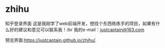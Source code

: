 # zhihu
知乎登录界面
这是我刚学了web前端开发，想找个东西练练手的项目，如果有什么好的建议和意见可以联系我！/br
我的e-mail：justcaptain@163.com


预览界面:https://justcaptain.github.io/zhihu/.
 
